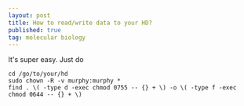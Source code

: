 ```yaml
---
layout: post
title: How to read/write data to your HD?
published: true
tag: molecular biology
---
```


It's super easy. Just do 

```
cd /go/to/your/hd
sudo chown -R -v murphy:murphy *
find . \( -type d -exec chmod 0755 -- {} + \) -o \( -type f -exec chmod 0644 -- {} + \)
```

